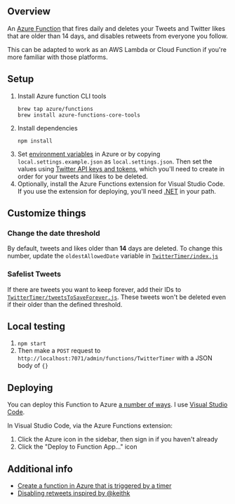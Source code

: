 ## Overview

An [Azure Function](https://docs.microsoft.com/en-us/azure/azure-functions/functions-overview) that fires daily and deletes your Tweets and Twitter likes that are older than 14 days, and disables retweets from everyone you follow.

This can be adapted to work as an AWS Lambda or Cloud Function if you're more familiar with those platforms.

## Setup

1. Install Azure function CLI tools
    ```
    brew tap azure/functions
    brew install azure-functions-core-tools
    ```
1. Install dependencies
    ```
    npm install
    ```
1. Set [environment variables](https://docs.microsoft.com/en-us/azure/azure-functions/functions-reference-node#environment-variables) in Azure or by copying `local.settings.example.json` as `local.settings.json`. Then set the values using [Twitter API keys and tokens](https://developer.twitter.com/en/docs/basics/apps/overview), which you'll need to create in order for your tweets and likes to be deleted.
1. Optionally, install the Azure Functions extension for Visual Studio Code. If you use the extension for deploying, you'll need [.NET](https://dotnet.microsoft.com/download) in your path.

## Customize things

### Change the date threshold

By default, tweets and likes older than **14** days are deleted. To change this number, update the `oldestAllowedDate` variable in [`TwitterTimer/index.js`](TwitterTimer/index.js)

### Safelist Tweets

If there are tweets you want to keep forever, add their IDs to [`TwitterTimer/tweetsToSaveForever.js`](TwitterTimer/tweetsToSaveForever.js). These tweets won't be deleted even if their older than the defined threshold.

## Local testing

1. `npm start`
1. Then make a `POST` request to `http://localhost:7071/admin/functions/TwitterTimer` with a JSON body of `{}`

## Deploying

You can deploy this Function to Azure [a number of ways](https://docs.microsoft.com/en-us/azure/azure-functions/deployment-zip-push). I use [Visual Studio Code](https://docs.microsoft.com/en-us/azure/azure-functions/functions-create-first-function-vs-code).

In Visual Studio Code, via the Azure Functions extension:

1. Click the Azure icon in the sidebar, then sign in if you haven't already
1. Click the "Deploy to Function App..." icon

## Additional info

- [Create a function in Azure that is triggered by a timer](https://docs.microsoft.com/en-us/azure/azure-functions/functions-create-scheduled-function)
- [Disabling retweets inspired by @keithk](https://medium.com/@keithkurson/taking-control-of-incoming-media-7cfbe64bd429)